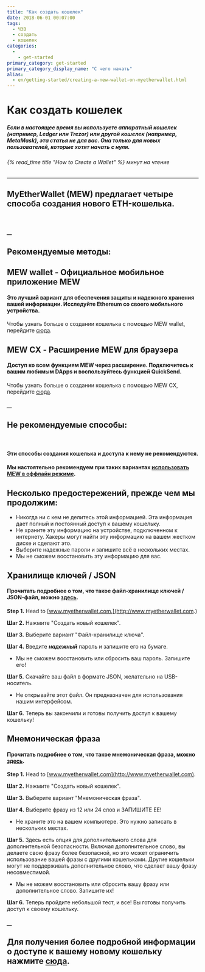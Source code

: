 ```yaml
---
title: "Как создать кошелек"
date: 2018-06-01 00:07:00
tags:
  - ЧЗВ
  - создать
  - кошелек
categories:
  - 
    - get-started
primary_category: get-started
primary_category_display_name: "С чего начать"
alias:
  - en/getting-started/creating-a-new-wallet-on-myetherwallet.html
---
```


# **Как создать кошелек**

##### Если в настоящее время вы используете аппаратный кошелек (например, Ledger или Trezor) или другой кошелек (например, MetaMask), эта статья не для вас. Она только для новых пользователей, которые хотят начать с нуля.

###### {% read_time title "How to Create a Wallet" %} минут на чтение

* * *

## MyEtherWallet (MEW) предлагает четыре способа создания нового ETH-кошелька.

<br>

##### \_\_

## **Рекомендуемые методы:**

## **MEW wallet** - Официальное мобильное приложение MEW

#### **Это лучший вариант для обеспечения защиты и надежного хранения вашей информации. Исследуйте Ethereum со своего мобильного устройства.**

Чтобы узнать больше о создании кошелька с помощью MEW wallet, перейдите [сюда](/@@@@@@/mewwallet/mewwallet-user-guide/).

## **MEW CX** - Расширение MEW для браузера

#### **Доступ ко всем функциям MEW через расширение. Подключитесь к вашим любимым DApps и воспользуйтесь функцией QuickSend.**

Чтобы узнать больше о создании кошелька с помощью MEW CX, перейдите [сюда](/@@@@@@/getting-started/using-mewcx/).

##### \_\_

## **Не рекомендуемые способы:**

<br>

#### Эти способы создания кошелька и доступа к нему **не** рекомендуются.

#### Мы настоятельно рекомендуем при таких вариантах [использовать MEW в оффлайн режиме](/@@@@@@/offline/offline-mew-looks-weird/).

## **Несколько предостережений, прежде чем мы продолжим:**

-   Никогда ни с кем не делитесь этой информацией. Эта информация дает полный и постоянный доступ к вашему кошельку.
-   Не храните эту информацию на устройстве, подключенном к интернету. Хакеры могут найти эту информацию на вашем жестком диске и сделают это.
-   Выберите надежные пароли и запишите всё в нескольких местах.
-   Мы не сможем восстановить эту информацию для вас.

## **Хранилище ключей / JSON**

#### **Прочитать подробнее о том, что такое файл-хранилищe ключей / JSON-файл, можно [здесь](/@@@@@@/security-and-privacy/what-is-a-keystore-file/).**

**Step 1.** Head to [www.myetherwallet.com.](http://www.myetherwallet.com.)

**Шаг 2.** Нажмите "Создать новый кошелек".

**Шаг 3.** Выберите вариант "Файл-хранилище ключа".

**Шаг 4.** Введите **_надежный_** пароль и запишите его на бумаге.

-   Мы не сможем восстановить или сбросить ваш пароль. Запишите его!

**Шаг 5.** Скачайте ваш файл в формате JSON, желательно на USB-носитель.

-   Не открывайте этот файл. Он предназначен для использования нашим интерфейсом.

**Шаг 6.** Теперь вы закончили и готовы получить доступ к вашему кошельку!

## **Мнемоническая фраза**

#### **Прочитать подробнее о том, что такое мнемоническая фраза, можно [здесь](/@@@@@@/security-and-privacy/what-is-a-mnemonic-phrase/).**

**Step 1.** Head to [www.myetherwallet.com](http://www.myetherwallet.com).

**Шаг 2.** Нажмите "Создать новый кошелек".

**Шаг 3.** Выберите вариант "Мнемоническая фраза".

**Шаг 4.** Выберите фразу из 12 или 24 слов и ЗАПИШИТЕ ЕЕ!

-   Не храните это на вашем компьютере. Это нужно записать в нескольких местах.

**Шаг 5.** Здесь есть опция для дополнительного слова для дополнительной безопасности. Включая дополнительное слово, вы делаете свою фразу более безопасной, но это может ограничить использование вашей фразы с другими кошельками. Другие кошельки могут не поддерживать дополнительное слово, что сделает вашу фразу несовместимой.

-   Мы не можем восстановить или сбросить вашу фразу или дополнительное слово. Запишите их!

**Шаг 6.** Теперь пройдите небольшой тест, и все! Вы готовы получить доступ к своему кошельку.

##### \_\_

## **Для получения более подробной информации о доступе к вашему новому кошельку нажмите [сюда](/@@@@@@/getting-started/how-to-access-your-wallet/).**
